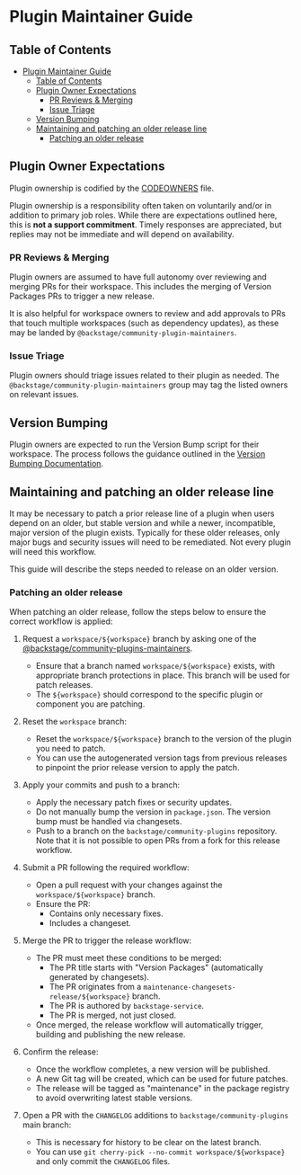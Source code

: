 # Plugin Maintainer Guide

## Table of Contents

- [Plugin Maintainer Guide](#plugin-maintainer-guide)
  - [Table of Contents](#table-of-contents)
  - [Plugin Owner Expectations](#plugin-owner-expectations)
    - [PR Reviews \& Merging](#pr-reviews--merging)
    - [Issue Triage](#issue-triage)
  - [Version Bumping](#version-bumping)
  - [Maintaining and patching an older release line](#maintaining-and-patching-an-older-release-line)
    - [Patching an older release](#patching-an-older-release)

## Plugin Owner Expectations

Plugin ownership is codified by the [CODEOWNERS](https://github.com/backstage/community-plugins/blob/main/.github/CODEOWNERS) file.

Plugin ownership is a responsibility often taken on voluntarily and/or in addition to primary job roles. While there are expectations outlined here, this is **not a support commitment**. Timely responses are appreciated, but replies may not be immediate and will depend on availability.

### PR Reviews & Merging

Plugin owners are assumed to have full autonomy over reviewing and merging PRs for their workspace. This includes the merging of Version Packages PRs to trigger a new release.

It is also helpful for workspace owners to review and add approvals to PRs that touch multiple workspaces (such as dependency updates), as these may be landed by `@backstage/community-plugin-maintainers`.

### Issue Triage

Plugin owners should triage issues related to their plugin as needed. The `@backstage/community-plugin-maintainers` group may tag the listed owners on relevant issues.

## Version Bumping

Plugin owners are expected to run the Version Bump script for their workspace. The process follows the guidance outlined in the [Version Bumping Documentation](https://github.com/backstage/community-plugins/blob/main/docs/version-bump.md).

## Maintaining and patching an older release line

It may be necessary to patch a prior release line of a plugin when users depend on an older, but stable version and while a newer, incompatible, major version of the plugin exists. Typically for these older releases, only major bugs and security issues will need to be remediated. Not every plugin will need this workflow.

This guide will describe the steps needed to release on an older version.

### Patching an older release

When patching an older release, follow the steps below to ensure the correct workflow is applied:

1. Request a `workspace/${workspace}` branch by asking one of the [@backstage/community-plugins-maintainers](https://github.com/orgs/backstage/teams/community-plugins-maintainers).

   - Ensure that a branch named `workspace/${workspace}` exists, with appropriate branch protections in place. This branch will be used for patch releases.
   - The `${workspace}` should correspond to the specific plugin or component you are patching.

2. Reset the `workspace` branch:

   - Reset the `workspace/${workspace}` branch to the version of the plugin you need to patch.
   - You can use the autogenerated version tags from previous releases to pinpoint the prior release version to apply the patch.

3. Apply your commits and push to a branch:

   - Apply the necessary patch fixes or security updates.
   - Do not manually bump the version in `package.json`. The version bump must be handled via changesets.
   - Push to a branch on the `backstage/community-plugins` repository. Note that it is not possible to open PRs from a fork for this release workflow.

4. Submit a PR following the required workflow:

   - Open a pull request with your changes against the `workspace/${workspace}` branch.
   - Ensure the PR:
     - Contains only necessary fixes.
     - Includes a changeset.

5. Merge the PR to trigger the release workflow:

   - The PR must meet these conditions to be merged:
     - The PR title starts with "Version Packages" (automatically generated by changesets).
     - The PR originates from a `maintenance-changesets-release/${workspace}` branch.
     - The PR is authored by `backstage-service`.
     - The PR is merged, not just closed.
   - Once merged, the release workflow will automatically trigger, building and publishing the new release.

6. Confirm the release:

   - Once the workflow completes, a new version will be published.
   - A new Git tag will be created, which can be used for future patches.
   - The release will be tagged as "maintenance" in the package registry to avoid overwriting latest stable versions.

7. Open a PR with the `CHANGELOG` additions to `backstage/community-plugins` main branch:
   - This is necessary for history to be clear on the latest branch.
   - You can use `git cherry-pick --no-commit workspace/${workspace}` and only commit the `CHANGELOG` files.
